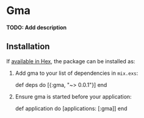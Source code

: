 # Gma

**TODO: Add description**

## Installation

If [available in Hex](https://hex.pm/docs/publish), the package can be installed as:

  1. Add gma to your list of dependencies in `mix.exs`:

        def deps do
          [{:gma, "~> 0.0.1"}]
        end

  2. Ensure gma is started before your application:

        def application do
          [applications: [:gma]]
        end

